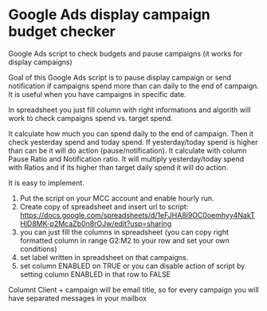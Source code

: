 # Google Ads display campaign budget checker
Google Ads script to check budgets and pause campaigns (it works for display campaigns)

Goal of this Google Ads script is to pause display campaign or send notification if campaigns spend more than can daily to the end of campaign. It is useful when you have campaigns in specific date.

In spreadsheet you just fill column with right informations and algorith will work to check campaigns spend vs. target spend.

It calculate how much you can spend daily to the end of campaign. Then it check yesterday spend and today spend. If yesterday/today spend is higher than can be it will do action (pause/notification). It calculate with column Pause Ratio and Notification ratio. It will multiply yesterday/today spend with Ratios and if its higher than target daily spend it will do action.

It is easy to implement. 

1) Put the script on your MCC account and enable hourly run.
2) Create copy of spreadsheet and insert url to script: https://docs.google.com/spreadsheets/d/1eFJHA8i9OC0oemhyy4NakTHlD8MK-p2McaZb0n8rOJw/edit?usp=sharing 
3) you can just fill the columns in spreadsheet (you can copy right formatted column in range G2:M2 to your row and set your own conditions)
4) set label written in spreadsheet on that campaigns.
5) set column ENABLED on TRUE or you can disable action of script by setting column ENABLED in that row to FALSE

Columnt Client + campaign will be email title, so for every campaign you will have separated messages in your mailbox
